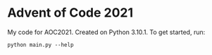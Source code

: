 # Advent of Code 2021
My code for AOC2021. Created on Python 3.10.1. To get started, run:
```
python main.py --help
```
